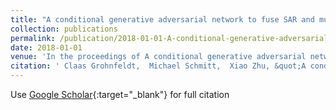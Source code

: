 ```yaml
---
title: "A conditional generative adversarial network to fuse SAR and multispectral optical data for cloud removal from Sentinel-2 images"
collection: publications
permalink: /publication/2018-01-01-A-conditional-generative-adversarial-network-to-fuse-SAR-and-multispectral-optical-data-for-cloud-removal-from-Sentinel-2-images
date: 2018-01-01
venue: 'In the proceedings of A conditional generative adversarial network to fuse SAR and multispectral optical data for cloud removal from Sentinel-2 images'
citation: ' Claas Grohnfeldt,  Michael Schmitt,  Xiao Zhu, &quot;A conditional generative adversarial network to fuse SAR and multispectral optical data for cloud removal from Sentinel-2 images.&quot; In the proceedings of A conditional generative adversarial network to fuse SAR and multispectral optical data for cloud removal from Sentinel-2 images, 2018.'
---
```

Use [Google Scholar](https://scholar.google.com/scholar?q=A+conditional+generative+adversarial+network+to+fuse+SAR+and+multispectral+optical+data+for+cloud+removal+from+Sentinel+2+images){:target="_blank"} for full citation
